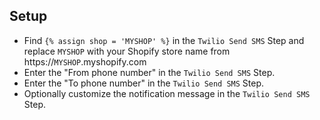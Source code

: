 ## Setup

- Find `{% assign shop = 'MYSHOP' %}` in the `Twilio Send SMS` Step and replace `MYSHOP` with your Shopify store name from https://`MYSHOP`.myshopify.com
- Enter the "From phone number" in the `Twilio Send SMS` Step.
- Enter the "To phone number" in the `Twilio Send SMS` Step.
- Optionally customize the notification message in the `Twilio Send SMS` Step.
